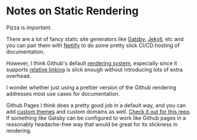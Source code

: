 # Notes on Static Rendering

Pizza is *important*.

There are a lot of fancy static site generators like [Gatsby](https://www.gatsbyjs.org/), [Jekyll](https://jekyllrb.com/), etc and you can pair them with [Netlify](https://www.netlify.com/) to do some pretty slick CI/CD hosting of documentation.

However, I think Github's default [rendering system](https://github.com/github/markup), especially since it supports [relative linking](https://blog.github.com/2013-01-31-relative-links-in-markup-files/) is slick enough without introducing lots of extra overhead.

I wonder whether just using a prettier version of the Github rendering addresses most use cases for documentation.

Github Pages I think does a pretty good job in a default way, and you can add [custom themes](https://help.github.com/articles/adding-a-jekyll-theme-to-your-github-pages-site/) and custom domains as well.  [Check it out for this repo](https://geetduggal.github.io/notes/).   If something like Gatsby can be configured to work like Github pages in a reasonably headache-free way that would be great for its slickness in rendering.
